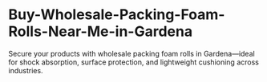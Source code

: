 # Buy-Wholesale-Packing-Foam-Rolls-Near-Me-in-Gardena
Secure your products with wholesale packing foam rolls in Gardena—ideal for shock absorption, surface protection, and lightweight cushioning across industries.
